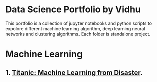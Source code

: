 # Data Science Portfolio by Vidhu
This portfolio is a collection of jupyter notebooks and python scripts to expolore different machine learning algorithm, deep learning neural networks and clustering algorithms. Each folder is standalone project.

# Machine Learning
## 1. [Titanic: Machine Learning from Disaster](https://github.com/vidhu-psit/DataSciencePython/blob/master/Titanic%20Survival%20Exploration%20with%20Decision%20Trees.ipynb).
